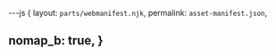 ---js
{
  layout:    `parts/webmanifest.njk`,
  permalink: `asset-manifest.json`,

  nomap_b: true,
}
---
